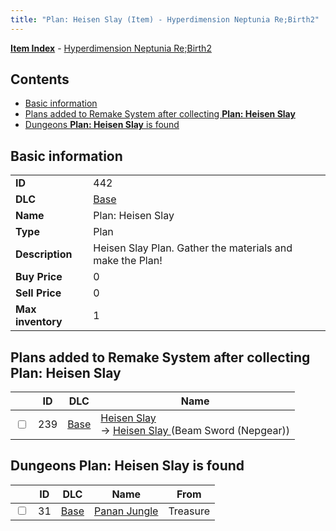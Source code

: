 ```yaml
---
title: "Plan: Heisen Slay (Item) - Hyperdimension Neptunia Re;Birth2"
---
```


[**Item Index**](/neptunia/rb2/item/index.html) - [Hyperdimension Neptunia Re;Birth2](/neptunia/rb2)

## Contents

- [Basic information](#basic-information)
- [Plans added to Remake System after collecting **Plan: Heisen Slay**](#plans-added-to-remake-system-after-collecting-plan-heisen-slay)
- [Dungeons **Plan: Heisen Slay** is found](#dungeons-plan-heisen-slay-is-found)

## Basic information

|   |   |
| -- | -- |
| **ID** | 442 |
| **DLC** | [Base](/neptunia/rb2/dlc/0-base.html) |
| **Name** | Plan: Heisen Slay |
| **Type** | Plan |
| **Description** | Heisen Slay Plan. Gather the materials and make the Plan! |
| **Buy Price** | 0 |
| **Sell Price** | 0 |
| **Max inventory** | 1 |

## Plans added to Remake System after collecting **Plan: Heisen Slay**

|    | ID | DLC | Name |
| -- | -- | --- | ---- |
| <input type="checkbox" id="rb2-remake-0-239" class="trackbox" /> | 239 | [Base](/neptunia/rb2/dlc/0-base.html) | [Heisen Slay ](/neptunia/rb2/remake/0-239-heisen-slay.html)<br />→ [Heisen Slay ](/neptunia/rb2/item/0-1117-heisen-slay.html) (Beam Sword (Nepgear)) |

## Dungeons **Plan: Heisen Slay** is found

|    | ID | DLC | Name | From |
| -- | -- | --- | ---- | ---- |
| <input type="checkbox" id="rb2-dungeon-0-31" class="trackbox" /> | 31 | [Base](/neptunia/rb2/dlc/0-base.html) | [Panan Jungle](/neptunia/rb2/dungeon/0-31-panan-jungle.html) | Treasure |